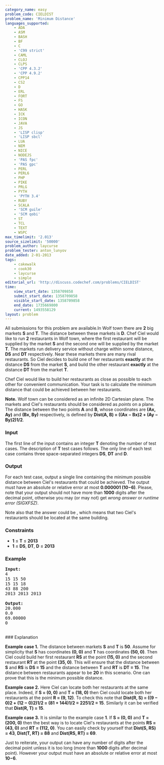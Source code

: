 ```yaml
---
category_name: easy
problem_code: CIELDIST
problem_name: 'Minimum Distance'
languages_supported:
    - ADA
    - ASM
    - BASH
    - BF
    - C
    - 'C99 strict'
    - CAML
    - CLOJ
    - CLPS
    - 'CPP 4.3.2'
    - 'CPP 4.9.2'
    - CPP14
    - CS2
    - D
    - ERL
    - FORT
    - FS
    - GO
    - HASK
    - ICK
    - ICON
    - JAVA
    - JS
    - 'LISP clisp'
    - 'LISP sbcl'
    - LUA
    - NEM
    - NICE
    - NODEJS
    - 'PAS fpc'
    - 'PAS gpc'
    - PERL
    - PERL6
    - PHP
    - PIKE
    - PRLG
    - PYTH
    - 'PYTH 3.4'
    - RUBY
    - SCALA
    - 'SCM guile'
    - 'SCM qobi'
    - ST
    - TCL
    - TEXT
    - WSPC
max_timelimit: '2.013'
source_sizelimit: '50000'
problem_author: laycurse
problem_tester: anton_lunyov
date_added: 2-01-2013
tags:
    - cakewalk
    - cook30
    - laycurse
    - simple
editorial_url: 'http://discuss.codechef.com/problems/CIELDIST'
time:
    view_start_date: 1358709858
    submit_start_date: 1358709858
    visible_start_date: 1358709858
    end_date: 1735669800
    current: 1493558129
layout: problem
---
```

All submissions for this problem are available.In Wolf town there are **2** big markets **S** and **T**. The distance between these markets is **D**. Chef Ciel would like to run **2** restaurants in Wolf town, where the first restaurant will be supplied by the market **S** and the second one will be supplied by the market **T**. The markets run delivery service without charge within some distance, **DS** and **DT** respectively. Near these markets there are many rival restaurants. So Ciel decides to build one of her restaurants **exactly** at the distance **DS** from the market **S**, and build the other restaurant **exactly** at the distance **DT** from the market **T**.

Chef Ciel would like to build her restaurants as close as possible to each other for convenient communication. Your task is to calculate the minimum distance that could be achieved between her restaurants.

**Note.** Wolf town can be considered as an infinite 2D Cartesian plane. The markets and Ciel's restaurants should be considered as _points_ on a plane. The distance between the two points **A** and **B**, whose coordinates are **(Ax, Ay)** and **(Bx, By)** respectively, is defined by **Dist(A, B) = ((Ax − Bx)2 + (Ay − By)2)1/2**.

### Input

The first line of the input contains an integer **T** denoting the number of test cases. The description of **T** test cases follows. The only line of each test case contains three space-separated integers **DS**, **DT** and **D**.

### Output

For each test case, output a single line containing the minimum possible distance between Ciel's restaurants that could be achieved. The output must have an absolute or relative error at most **0.000001 (10−6)**. Please, note that your output should not have more than **1000** digits after the decimal point, otherwise you may (or may not) get _wrong answer_ or _runtime error (SIGXFSZ)_.

Note also that the answer could be , which means that two Ciel's restaurants should be located at the same building.

### Constraints

- **1** ≤ **T** ≤ **2013**
- **1** ≤ **DS**, **DT**, **D** ≤ **2013**

### Example

<pre>
<b>Input:</b>
4
15 15 50
15 15 18
43 88 200
2013 2013 2013

<b>Output:</b>
20.000
0.0
69.00000
0

</pre>### Explanation 
**Example case 1.** The distance between markets **S** and **T** is **50**. Assume for simplicity that **S** has coordinates **(0, 0)** and **T** has coordinates **(50, 0)**. Then Ciel could build her first restaurant **RS** at the point **(15, 0)** and the second restaurant **RT** at the point **(35, 0)**. This will ensure that the distance between **S** and **RS** is **DS = 15** and the distance between **T** and **RT** is **DT = 15**. The distance between restaurants appear to be **20** in this scenario. One can prove that this is the minimum possible distance.

**Example case 2.** Here Ciel can locate both her restaurants at the same place. Indeed, if **S = (0, 0)** and **T = (18, 0)** then Ciel could locate both her restaurants at the point **R = (9, 12)**. To check this note that **Dist(R, S) = ((9 − 0)2 + (12 − 0)2)1/2 = (81 + 144)1/2 = 2251/2 = 15**. Similarly it can be verified that **Dist(R, T) = 15**.

**Example case 3.** It is similar to the example case **1**. If **S = (0, 0)** and **T = (200, 0)** then the best way is to locate Ciel's restaurants at the points **RS = (43, 0)** and **RT = (112, 0)**. You can easily check by yourself that **Dist(S, RS) = 43**, **Dist(T, RT) = 88** and **Dist(RS, RT) = 69**.

Just to reiterate, your output can have any number of digits after the decimal point unless it is too long (more than **1000** digits after decimal point). However your output must have an absolute or relative error at most **10−6**.
